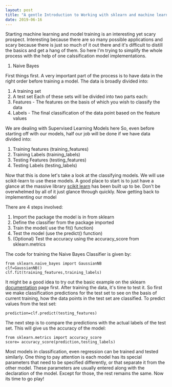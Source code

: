 ```yaml
---
layout: post
title: "A gentle Introduction to Working with sklearn and machine learning models"
date: 2019-06-16
---
```

Starting machine learning and model training is an interesting yet scary prospect. Interesting because there are so many possible applications and scary because there is just so much of it out there and it's difficult to distill the basics and get a hang of them. So here I'm trying to simplify the whole process with the help of one calssification model implementations.
1. Naive Bayes

First things first. A very important part of the process is to have data in the right order before training a model.
The data is broadly divided into:
1. A training set
2. A test set
Each of these sets will be divided into two parts each:
1. Features - The features on the basis of which you wish to classify the data
2. Labels - The final classification of the data point based on the feature values

We are dealing with Supervised Learning Models here
So, even before starting off with our models, half our job will be done if we have data divided into:
1. Training features (training_features)
2. Training Labels (training_labels)
3. Testing Features (testing_features)
4. Testing Labels (testing_labels)

Now that this is done let's take a look at the classifying models. We will use scikit-learn to use these models. A good place to start is to just have a glance at the massive library [scikit learn][scikit-learn] has been built up to be. Don't be overwhelmed by all of it just glance through quickly. Now getting back to implementing our model

There are 4 steps involved:
1. Import the package the model is in from sklearn
2. Define the classifier from the package imported
3. Train the model( use the fit() function)
4. Test the model (use the predict() function)
5. (Optional) Test the accuracy using the accuracy_score from sklearn.metrics

The code for training the Naive Bayes Classifier is given by:

```
from sklearn.naive_bayes import GaussianNB
clf=GaussianNB()
clf.fit(training_features,training_labels)

```
It might be a good idea to try out the basic example on the sklearn [documentation][documentation] page first.
After training the data, it's time to test it. So first we make classification predictions for the test set to see on the basis of current training, how the data points in the test set are classified. To predict values from the test set:

```
prediction=clf.predict(testing_features)
```

The next step is to compare the predictions with the actual labels of the test set. This will give us the accuracy of the model:

```
from sklearn.metrics import accuracy_score
score= accuracy_score(prediction,testing_labels)

```	
Most models in classification, even regression can be trained and tested similarly.
One thing to pay attention is each model has its special parameters that need to be specified differently, or that separate it from the other model. These parameters are usually entered along with the declaration of the model. Except for those, the rest remains the same. Now its time to go play!

[scikit-learn]: https://scikit-learn.org/stable/index.html
[documentation]: https://scikit-learn.org/stable/modules/naive_bayes.html

